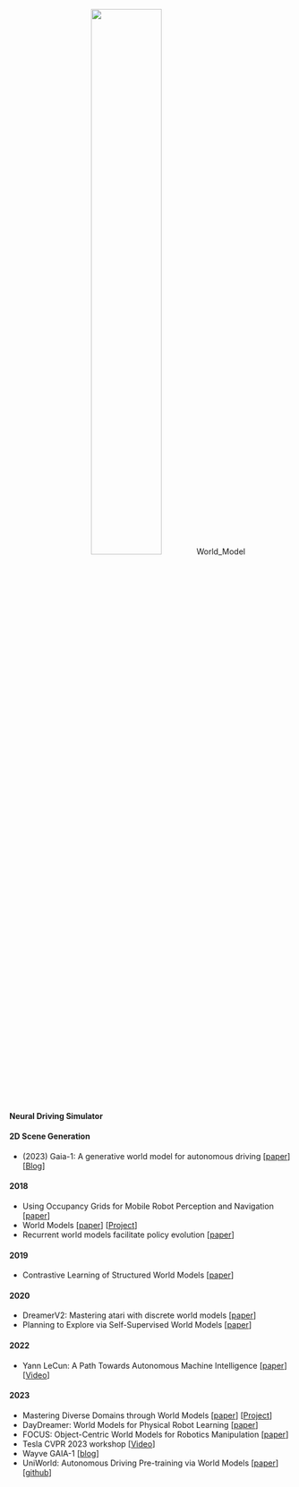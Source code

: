 <p align="center">
<img src="/docs/world_model.png" width="50%"/>World_Model
</p>

#### Neural Driving Simulator
#### 2D Scene Generation
+ (2023) Gaia-1: A generative world model for autonomous driving [[paper](https://arxiv.org/abs/2309.17080)][[Blog](https://wayve.ai/thinking/scaling-gaia-1/)]

#### 2018
+ Using Occupancy Grids for Mobile Robot Perception and Navigation [[paper](http://www.sci.brooklyn.cuny.edu/~parsons/courses/3415-fall-2011/papers/elfes.pdf)]
+ World Models [[paper](https://arxiv.org/abs/1803.10122)] [[Project](https://worldmodels.github.io/)]
+ Recurrent world models facilitate policy evolution [[paper](https://proceedings.neurips.cc/paper/2018/hash/2de5d16682c3c35007e4e92982f1a2ba-Abstract.html)]

#### 2019
+ Contrastive Learning of Structured World Models [[paper](https://arxiv.org/abs/1911.12247)]

#### 2020
+ DreamerV2: Mastering atari with discrete world models [[paper](https://arxiv.org/pdf/2010.02193.pdf)]
+ Planning to Explore via Self-Supervised World Models [[paper](http://proceedings.mlr.press/v119/sekar20a/sekar20a.pdf)]

#### 2022
+ Yann LeCun: A Path Towards Autonomous Machine Intelligence [[paper](https://openreview.net/pdf?id=BZ5a1r-kVsf)] [[Video](https://www.youtube.com/watch?v=OKkEdTchsiE)]

#### 2023
+ Mastering Diverse Domains through World Models [[paper](https://arxiv.org/abs/2301.04104)] [[Project](https://danijar.com/project/dreamerv3/)]
+ DayDreamer: World Models for Physical Robot Learning [[paper](https://proceedings.mlr.press/v205/wu23c.html)]
+ FOCUS: Object-Centric World Models for Robotics Manipulation [[paper](https://arxiv.org/pdf/2307.02427.pdf)]
+ Tesla CVPR 2023 workshop [[Video](https://www.youtube.com/watch?v=6x-Xb_uT7ts)]
+ Wayve GAIA-1 [[blog](https://wayve.ai/thinking/introducing-gaia1/)]
+ UniWorld: Autonomous Driving Pre-training via World Models [[paper](https://arxiv.org/abs/2308.07234)][[github](https://github.com/chaytonmin/UniWorld)]
